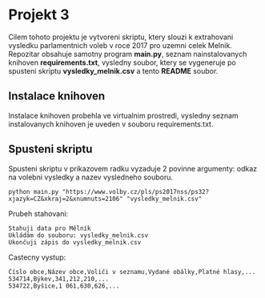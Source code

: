 # Projekt 3

Cilem tohoto projektu je vytvoreni skriptu, ktery slouzi k extrahovani vysledku parlamentnich voleb v roce 2017 pro uzemni celek Melnik. Repozitar obsahuje samotny program **main.py**, seznam nainstalovanych knihoven **requirements.txt**, vysledny soubor, ktery se vygeneruje po spusteni skriptu **vysledky_melnik.csv** a tento **README** soubor.

## Instalace knihoven

Instalace knihoven probehla ve virtualnim prostredi, vysledny seznam instalovanych knihoven je uveden v souboru requirements.txt.

## Spusteni skriptu

Spusteni skriptu v prikazovem radku vyzaduje 2 povinne argumenty: odkaz na volebni vysledky a nazev vysledneho souboru.
```
python main.py "https://www.volby.cz/pls/ps2017nss/ps32?xjazyk=CZ&xkraj=2&xnumnuts=2106" "vysledky_melnik.csv"
```

Prubeh stahovani:
```
Stahuji data pro Mělník
Ukládám do souboru: vysledky_melnik.csv
Ukončuji zápis do vysledky_melnik.csv
```
Castecny vystup:
```
Číslo obce,Název obce,Voliči v seznamu,Vydané obálky,Platné hlasy,...
534714,Býkev,341,212,210,...
534722,Byšice,1 061,630,626,...
```
